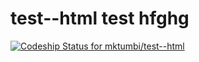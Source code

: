 test--html
test
hfghg
==========
[ ![Codeship Status for mktumbi/test--html](https://www.codeship.io/projects/2a862b00-189b-0132-1aba-4eb52c1571b2/status)](https://www.codeship.io/projects/34249)
